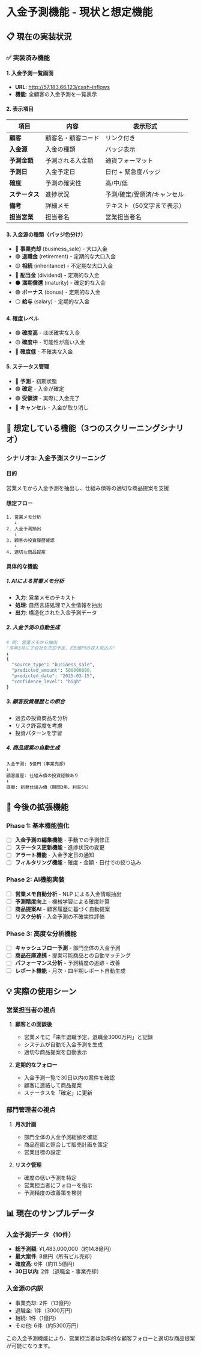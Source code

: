# 入金予測機能 - 現状と想定機能

## 📋 現在の実装状況

### ✅ 実装済み機能

#### 1. 入金予測一覧画面
- **URL**: http://57.183.66.123/cash-inflows
- **機能**: 全顧客の入金予測を一覧表示

#### 2. 表示項目
| 項目 | 内容 | 表示形式 |
|------|------|----------|
| **顧客** | 顧客名・顧客コード | リンク付き |
| **入金源** | 入金の種類 | バッジ表示 |
| **予測金額** | 予測される入金額 | 通貨フォーマット |
| **予測日** | 入金予定日 | 日付 + 緊急度バッジ |
| **確度** | 予測の確実性 | 高/中/低 |
| **ステータス** | 進捗状況 | 予測/確定/受領済/キャンセル |
| **備考** | 詳細メモ | テキスト（50文字まで表示） |
| **担当営業** | 担当者名 | 営業担当者名 |

#### 3. 入金源の種類（バッジ色分け）
- 🔵 **事業売却** (business_sale) - 大口入金
- 🟢 **退職金** (retirement) - 定期的な大口入金
- 🟡 **相続** (inheritance) - 不定期な大口入金
- 🔵 **配当金** (dividend) - 定期的な入金
- ⚫ **満期償還** (maturity) - 確定的な入金
- 🟢 **ボーナス** (bonus) - 定期的な入金
- ⚪ **給与** (salary) - 定期的な入金

#### 4. 確度レベル
- 🟢 **確度高** - ほぼ確実な入金
- 🟡 **確度中** - 可能性が高い入金
- 🔴 **確度低** - 不確実な入金

#### 5. ステータス管理
- 🔵 **予測** - 初期状態
- 🟢 **確定** - 入金が確定
- 🟢 **受領済** - 実際に入金完了
- 🔴 **キャンセル** - 入金が取り消し

## 🎯 想定している機能（3つのスクリーニングシナリオ）

### シナリオ3: 入金予測スクリーニング

#### 目的
営業メモから入金予測を抽出し、仕組み債等の適切な商品提案を支援

#### 想定フロー
```
1. 営業メモ分析
   ↓
2. 入金予測抽出
   ↓
3. 顧客の投資履歴確認
   ↓
4. 適切な商品提案
```

#### 具体的な機能

##### 1. AIによる営業メモ分析
- **入力**: 営業メモのテキスト
- **処理**: 自然言語処理で入金情報を抽出
- **出力**: 構造化された入金予測データ

##### 2. 入金予測の自動生成
```python
# 例: 営業メモから抽出
"来年3月に子会社を売却予定、約5億円の収入見込み"
↓
{
  "source_type": "business_sale",
  "predicted_amount": 500000000,
  "predicted_date": "2025-03-15",
  "confidence_level": "high"
}
```

##### 3. 顧客投資履歴との照合
- 過去の投資商品を分析
- リスク許容度を考慮
- 投資パターンを学習

##### 4. 商品提案の自動生成
```
入金予測: 5億円（事業売却）
↓
顧客履歴: 仕組み債の投資経験あり
↓
提案: 新発仕組み債（期間3年、利率5%）
```

## 🔧 今後の拡張機能

### Phase 1: 基本機能強化
- [ ] **入金予測の編集機能** - 手動での予測修正
- [ ] **ステータス更新機能** - 進捗状況の変更
- [ ] **アラート機能** - 入金予定日の通知
- [ ] **フィルタリング機能** - 確度・金額・日付での絞り込み

### Phase 2: AI機能実装
- [ ] **営業メモ自動分析** - NLP による入金情報抽出
- [ ] **予測精度向上** - 機械学習による確度計算
- [ ] **商品提案AI** - 顧客履歴に基づく自動提案
- [ ] **リスク分析** - 入金予測の不確実性評価

### Phase 3: 高度な分析機能
- [ ] **キャッシュフロー予測** - 部門全体の入金予測
- [ ] **商品在庫連携** - 提案可能商品との自動マッチング
- [ ] **パフォーマンス分析** - 予測精度の追跡・改善
- [ ] **レポート機能** - 月次・四半期レポート自動生成

## 💡 実際の使用シーン

### 営業担当者の視点
1. **顧客との面談後**
   - 営業メモに「来年退職予定、退職金3000万円」と記録
   - システムが自動で入金予測を生成
   - 適切な商品提案を自動表示

2. **定期的なフォロー**
   - 入金予測一覧で30日以内の案件を確認
   - 顧客に連絡して商品提案
   - ステータスを「確定」に更新

### 部門管理者の視点
1. **月次計画**
   - 部門全体の入金予測総額を確認
   - 商品在庫と照合して販売計画を策定
   - 営業目標の設定

2. **リスク管理**
   - 確度の低い予測を特定
   - 営業担当者にフォローを指示
   - 予測精度の改善策を検討

## 📊 現在のサンプルデータ

### 入金予測データ（10件）
- **総予測額**: ¥1,483,000,000（約14.8億円）
- **最大案件**: 8億円（所有ビル売却）
- **確度高**: 6件（約11.5億円）
- **30日以内**: 2件（退職金・事業売却）

### 入金源の内訳
- 事業売却: 2件（13億円）
- 退職金: 1件（3000万円）
- 相続: 1件（1億円）
- その他: 6件（約5300万円）

この入金予測機能により、営業担当者は効率的な顧客フォローと適切な商品提案が可能になります。
